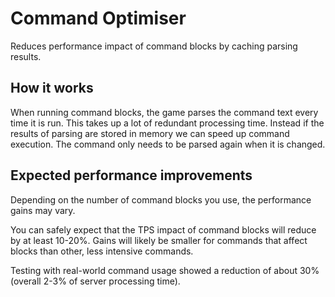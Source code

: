 # Command Optimiser

Reduces performance impact of command blocks by caching parsing results.

## How it works
When running command blocks, the game parses the command text every time it is run. This takes up a lot of redundant processing time. Instead if the results of parsing are stored in memory we can speed up command execution. The command only needs to be parsed again when it is changed.

## Expected performance improvements
Depending on the number of command blocks you use, the performance gains may vary.

You can safely expect that the TPS impact of command blocks will reduce by at least 10-20%. Gains will likely be smaller for commands that affect blocks than other, less intensive commands.

Testing with real-world command usage showed a reduction of about 30% (overall 2-3% of server processing time).
